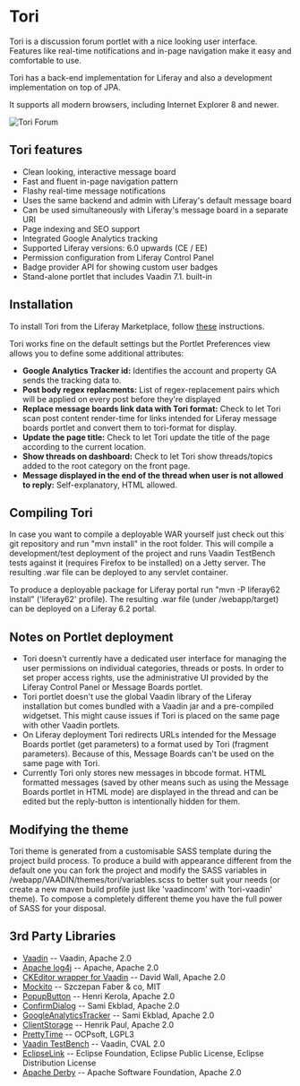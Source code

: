 # Tori

Tori is a discussion forum portlet with a nice looking user interface. Features like real-time notifications and in-page navigation make it easy and comfortable to use. 

Tori has a back-end implementation for Liferay and also a development implementation on top of JPA.

It supports all modern browsers, including Internet Explorer 8 and newer.

![Tori Forum](https://vaadin.com/image/image_gallery?uuid=d1506121-5b14-4280-b2d2-8ae8a77ee8d5&groupId=10187&t=1396271871890)

## Tori features

* Clean looking, interactive message board
* Fast and fluent in-page navigation pattern
* Flashy real-time message notifications
* Uses the same backend and admin with Liferay's default message board
* Can be used simultaneously with Liferay's message board in a separate URI
* Page indexing and SEO support 
* Integrated Google Analytics tracking
* Supported Liferay versions: 6.0 upwards (CE / EE)
* Permission configuration from Liferay Control Panel
* Badge provider API for showing custom user badges
* Stand-alone portlet that includes Vaadin 7.1. built-in

## Installation

To install Tori from the Liferay Marketplace, follow [these](https://www.liferay.com/documentation/liferay-portal/6.2/user-guide/-/ai/downloading-and-installing-apps-liferay-portal-6-2-user-guide-14-en) instructions.

Tori works fine on the default settings but the Portlet Preferences view allows you to define some additional attributes:

 * **Google Analytics Tracker id:** Identifies the account and property GA sends the tracking data to.
 * **Post body regex replacments:** List of regex-replacement pairs which will be applied on every post before they're displayed
 * **Replace message boards link data with Tori format:** Check to let Tori scan post content render-time for links intended for Liferay message boards portlet and convert them to tori-format for display.
 * **Update the page title:** Check to let Tori update the title of the page according to the current location.
 * **Show threads on dashboard:** Check to let Tori show threads/topics added to the root category on the front page.
 * **Message displayed in the end of the thread when user is not allowed to reply:** Self-explanatory, HTML allowed.

## Compiling Tori

In case you want to compile a deployable WAR yourself just check out this git repository and run "mvn install" in the root folder. This will compile a development/test deployment of the project and runs Vaadin TestBench tests against it (requires Firefox to be installed) on a Jetty server. The resulting .war file can be deployed to any servlet container.

To produce a deployable package for Liferay portal run "mvn -P liferay62 install" ('liferay62' profile). The resulting .war file (under /webapp/target) can be deployed on a Liferay 6.2 portal.

## Notes on Portlet deployment

 * Tori doesn't currently have a dedicated user interface for managing the user permissions on individual categories, threads or posts. In order to set proper access rights, use the administrative UI provided by the Liferay Control Panel or Message Boards portlet.
 * Tori portlet doesn't use the global Vaadin library of the Liferay installation but comes bundled with a Vaadin jar and a pre-compiled widgetset. This might cause issues if Tori is placed on the same page with other Vaadin portlets.
 * On Liferay deployment Tori redirects URLs intended for the Message Boards portlet (get parameters) to a format used by Tori (fragment parameters). Because of this, Message Boards can't be used on the same page with Tori.
 * Currently Tori only stores new messages in bbcode format. HTML formatted messages (saved by other means such as using the Message Boards portlet in HTML mode) are displayed in the thread and can be edited but the reply-button is intentionally hidden for them.

## Modifying the theme

Tori theme is generated from a customisable SASS template during the project build process. To produce a build with appearance different from the default one you can fork the project and modify the SASS variables in /webapp/VAADIN/themes/tori/variables.scss to better suit your needs (or create a new maven build profile just like 'vaadincom' with 'tori-vaadin' theme). To compose a completely different theme you have the full power of SASS for your disposal.

## 3rd Party Libraries

 * [Vaadin](https://vaadin.com/home) -- Vaadin, Apache 2.0
 * [Apache log4j](http://logging.apache.org/log4j/1.2/) -- Apache, Apache 2.0
 * [CKEditor wrapper for Vaadin](http://vaadin.com/addon/ckeditor-wrapper-for-vaadin) -- David Wall, Apache 2.0
 * [Mockito](http://code.google.com/p/mockito/) -- Szczepan Faber & co, MIT
 * [PopupButton](http://vaadin.com/addon/popupbutton) -- Henri Kerola, Apache 2.0
 * [ConfirmDialog](http://vaadin.com/addon/confirmdialog) -- Sami Ekblad, Apache 2.0
 * [GoogleAnalyticsTracker](http://vaadin.com/addon/googleanalyticstracker) -- Sami Ekblad, Apache 2.0
 * [ClientStorage](http://vaadin.com/addon/clientstorage) -- Henrik Paul, Apache 2.0
 * [PrettyTime](http://ocpsoft.com/prettytime/) -- OCPsoft, LGPL3
 * [Vaadin TestBench](https://vaadin.com/home) -- Vaadin, CVAL 2.0
 * [EclipseLink](https://www.eclipse.org/eclipselink/) -- Eclipse Foundation, Eclipse Public License, Eclipse Distribution License
 * [Apache Derby](http://db.apache.org/derby/) -- Apache Software Foundation, Apache 2.0